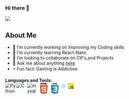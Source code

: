 ### Hi there 👋


![](https://media.giphy.com/media/fAnzw6YK33jMwzp5wp/giphy.gif)

## About Me
- 🔭 I’m currently working on Improving my Coding skills
- 🌱 I’m currently learning React-Natic
- 👯 I’m looking to collaborate on Ctf's,and Projects
- 💬 Ask me about anything [here](https://github.com/GuND0Wn151/GuND0Wn151/issues)
- ⚡ Fun fact: Gaming is Addictive 



**Languages and Tools:**  
<code><img height="20" src="https://raw.githubusercontent.com/github/explore/80688e429a7d4ef2fca1e82350fe8e3517d3494d/topics/react/react.png"></code>
<code><img height="20" src="https://raw.githubusercontent.com/github/explore/80688e429a7d4ef2fca1e82350fe8e3517d3494d/topics/javascript/javascript.png"></code>
<img align="left" alt="Python" width="35px" src="https://www.vectorlogo.zone/logos/python/python-icon.svg" />
<img align="left" alt="C" width="35px" src="https://img.icons8.com/color/48/000000/c-programming.png" />
<img align="left" alt="mysql" width="35px" src="https://www.vectorlogo.zone/logos/mysql/mysql-icon.svg" />
<img align="left" alt="HTML5" width="35px" src="https://raw.githubusercontent.com/github/explore/80688e429a7d4ef2fca1e82350fe8e3517d3494d/topics/html/html.png" />
<img align="left" alt="CSS3" width="35px" src="https://raw.githubusercontent.com/github/explore/80688e429a7d4ef2fca1e82350fe8e3517d3494d/topics/css/css.png" />
